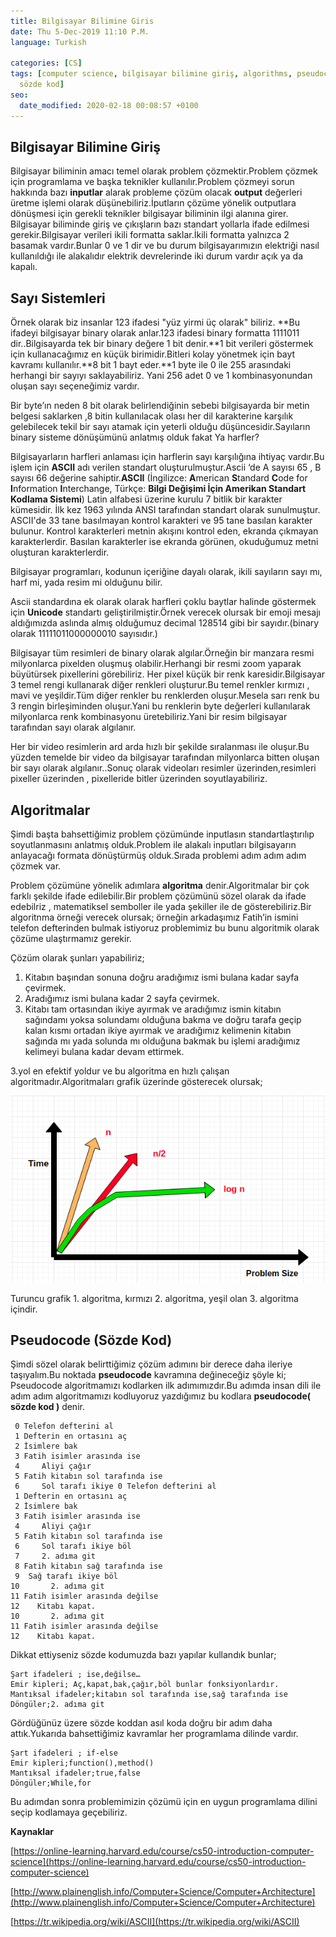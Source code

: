 ```yaml
---
title: Bilgisayar Bilimine Giris
date: Thu 5-Dec-2019 11:10 P.M.
language: Turkish

categories: [CS]
tags: [computer science, bilgisayar bilimine giriş, algorithms, pseudocode, algoritma,
  sözde kod]
seo:
  date_modified: 2020-02-18 00:08:57 +0100
---
```


## Bilgisayar Bilimine Giriş

Bilgisayar biliminin amacı temel olarak problem çözmektir.Problem çözmek için programlama ve başka teknikler kullanılır.Problem çözmeyi sorun hakkında bazı **inputlar** alarak probleme çözüm olacak **output** değerleri üretme işlemi olarak düşünebiliriz.İputların çözüme yönelik outputlara dönüşmesi için gerekli teknikler bilgisayar biliminin ilgi alanına girer. Bilgisayar biliminde giriş ve çıkışların  bazı standart yollarla ifade edilmesi gerekir.Bilgisayar verileri ikili formatta saklar.İkili formatta yalnızca 2 basamak vardır.Bunlar 0 ve 1 dir ve bu durum bilgisayarımızın elektriği nasıl kullanıldığı ile alakalıdır elektrik devrelerinde iki durum vardır açık ya da kapalı.


## Sayı Sistemleri

Örnek olarak biz insanlar 123 ifadesi "yüz yirmi üç olarak" biliriz. **Bu ifadeyi bilgisayar binary olarak anlar.123 ifadesi binary formatta 1111011 dir..Bilgisayarda tek bir binary değere 1 bit denir.**1 bit verileri göstermek için kullanacağımız en küçük birimidir.Bitleri kolay yönetmek için bayt kavramı kullanılır.**8 bit 1 bayt eder.**1 byte ile 0 ile 255 arasındaki herhangi bir sayıyı saklayabiliriz. Yani 256 adet 0 ve 1  kombinasyonundan oluşan sayı seçeneğimiz vardır. 

Bir byte’ın neden 8 bit olarak belirlendiğinin sebebi bilgisayarda bir metin belgesi saklarken ,8 bitin kullanılacak olası her dil karakterine karşılık gelebilecek tekil bir sayı atamak için yeterli olduğu düşüncesidir.Sayıların binary sisteme dönüşümünü anlatmış olduk fakat Ya harfler?

Bilgisayarların harfleri anlaması için harflerin sayı karşılığına ihtiyaç vardır.Bu işlem için **ASCII** adı verilen standart oluşturulmuştur.Ascii ‘de A sayısı 65 , B sayısı 66 değerine sahiptir.**ASCII** (İngilizce: **A**merican **S**tandard **C**ode for **I**nformation **I**nterchange, Türkçe: **Bilgi Değişimi İçin Amerikan Standart Kodlama Sistemi**) Latin alfabesi üzerine kurulu 7 bitlik bir karakter kümesidir. İlk kez 1963 yılında ANSI tarafından standart olarak sunulmuştur. 
ASCII'de 33 tane basılmayan kontrol karakteri ve 95 tane basılan karakter bulunur. Kontrol karakterleri metnin akışını kontrol eden, ekranda çıkmayan karakterlerdir. Basılan karakterler ise ekranda görünen, okuduğumuz metni oluşturan karakterlerdir. 

Bilgisayar programları, kodunun içeriğine dayalı olarak, ikili sayıların sayı mı, harf mi, yada resim mi olduğunu bilir.

Ascii standardına ek olarak olarak harfleri çoklu baytlar halinde göstermek için **Unicode** standartı geliştirilmiştir.Örnek verecek olursak bir emoji mesajı aldığımızda aslında almış olduğumuz decimal  128514 gibi bir sayıdır.(binary olarak 11111011000000010 sayısıdır.)

Bilgisayar tüm resimleri de binary olarak algılar.Örneğin bir manzara resmi milyonlarca pixelden oluşmuş olabilir.Herhangi bir resmi zoom yaparak büyütürsek pixellerini görebiliriz.
Her pixel küçük bir renk karesidir.Bilgisayar 3 temel rengi kullanarak diğer renkleri oluşturur.Bu temel renkler kırmızı , mavi ve yeşildir.Tüm diğer renkler bu renklerden oluşur.Mesela sarı renk bu 3 rengin birleşiminden oluşur.Yani bu renklerin byte değerleri kullanılarak milyonlarca renk kombinasyonu üretebiliriz.Yani bir resim bilgisayar tarafından sayı olarak algılanır.

Her bir video resimlerin ard arda hızlı bir şekilde sıralanması ile oluşur.Bu yüzden temelde bir video da bilgisayar tarafından milyonlarca bitten oluşan bir sayı olarak algılanır..Sonuç olarak videoları resimler üzerinden,resimleri pixeller üzerinden , pixelleride bitler üzerinden soyutlayabiliriz.

## Algoritmalar

Şimdi başta bahsettiğimiz problem çözümünde inputlasın standartlaştırılıp soyutlanmasını anlatmış olduk.Problem ile alakalı inputları bilgisayarın anlayacağı formata dönüştürmüş olduk.Sırada problemi adım adım adım çözmek var.

Problem çözümüne yönelik adımlara **algoritma** denir.Algoritmalar bir çok farklı şekilde ifade edilebilir.Bir problem çözümünü sözel olarak da ifade edebilriz , matematiksel semboller ile yada şekiller ile de gösterebiliriz.Bir algoritnma örneği verecek olursak; örneğin arkadaşımız Fatih’in ismini telefon defterinden bulmak istiyoruz problemimiz bu bunu algoritmik olarak çözüme ulaştırmamız gerekir.

Çözüm olarak şunları yapabiliriz;

1. Kitabın başından sonuna doğru aradığımız ismi bulana kadar sayfa çevirmek.
2. Aradığımız ismi bulana kadar 2 sayfa çevirmek.
3. Kitabı tam ortasından ikiye ayırmak ve aradığımız ismin kitabın sağındamı yoksa solundamı olduğuna bakma ve doğru tarafa geçip kalan kısmı ortadan ikiye ayırmak ve aradığımız kelimenin kitabın sağında mı yada solunda mı olduğuna bakmak bu işlemi aradığımız kelimeyi bulana kadar devam ettirmek.

3.yol en efektif yoldur ve bu algoritma en hızlı çalışan algoritmadır.Algoritmaları grafik üzerinde gösterecek olursak;

![Image of algorithms graphic](/assets/img/posts/algorithms.png)

Turuncu grafik 1. algoritma, kırmızı 2. algoritma, yeşil olan 3. algoritma içindir.

## Pseudocode (Sözde Kod)

Şimdi sözel olarak belirttiğimiz çözüm adımını bir derece daha ileriye taşıyalım.Bu noktada **pseudocode** kavramına değineceğiz şöyle ki;
Pseudocode algoritmamızı kodlarken ilk adımımızdır.Bu adımda insan dili ile adım adım algoritmamızı kodluyoruz yazdığımız bu kodlara **pseudocode( sözde kod )** denir.

```
 0 Telefon defterini al
 1 Defterin en ortasını aç
 2 İsimlere bak
 3 Fatih isimler arasında ise
 4     Aliyi çağır
 5 Fatih kitabın sol tarafında ise
 6     Sol tarafı ikiye 0 Telefon defterini al
 1 Defterin en ortasını aç
 2 İsimlere bak
 3 Fatih isimler arasında ise
 4     Aliyi çağır
 5 Fatih kitabın sol tarafında ise
 6     Sol tarafı ikiye böl 
 7     2. adıma git
 8 Fatih kitabın sağ tarafında ise
 9	Sağ tarafı ikiye böl     
10    	 2. adıma git
11 Fatih isimler arasında değilse
12    Kitabı kapat. 
10    	 2. adıma git
11 Fatih isimler arasında değilse
12    Kitabı kapat.

```

Dikkat ettiyseniz sözde kodumuzda bazı yapılar kullandık bunlar;

```
Şart ifadeleri ; ise,değilse…
Emir kipleri; Aç,kapat,bak,çağır,böl bunlar fonksiyonlardır.
Mantıksal ifadeler;kitabın sol tarafında ise,sağ tarafında ise
Döngüler;2. adıma git

```

Gördüğünüz üzere sözde koddan asıl koda doğru bir adım daha attık.Yukarıda bahsettiğimiz kavramlar her programlama dilinde vardır.

```
Şart ifadeleri ; if-else
Emir kipleri;function(),method() 
Mantıksal ifadeler;true,false
Döngüler;While,for
```



Bu adımdan sonra problemimizin çözümü için en uygun programlama dilini seçip kodlamaya geçebiliriz.

**Kaynaklar**

[https://online-learning.harvard.edu/course/cs50-introduction-computer-science](https://online-learning.harvard.edu/course/cs50-introduction-computer-science)

[http://www.plainenglish.info/Computer+Science/Computer+Architecture](http://www.plainenglish.info/Computer+Science/Computer+Architecture)

[https://tr.wikipedia.org/wiki/ASCII](https://tr.wikipedia.org/wiki/ASCII)










